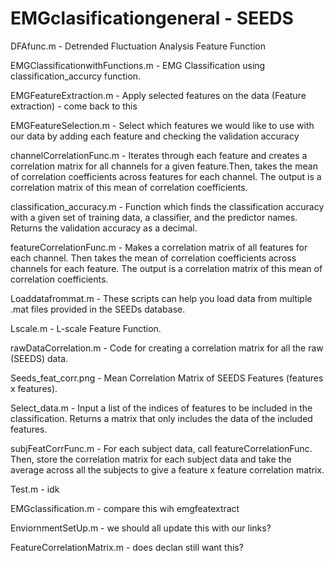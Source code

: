 # EMGclasificationgeneral - SEEDS
DFAfunc.m - Detrended Fluctuation Analysis Feature Function

EMGClassificationwithFunctions.m  - EMG Classification using classification_accurcy function.

EMGFeatureExtraction.m - Apply selected features on the data (Feature extraction) - come back to this

EMGFeatureSelection.m - Select which features we would like to use with our data by adding each feature and checking the validation accuracy

channelCorrelationFunc.m  - Iterates through each feature and creates a correlation matrix for
all channels for a given feature.Then, takes the mean of correlation coefficients across features for each channel. The output is a correlation matrix of this mean of correlation coefficients.

classification_accuracy.m - Function which finds the classification accuracy with a given set of training data, a classifier, and the predictor names. Returns the validation accuracy as a decimal.

featureCorrelationFunc.m -  Makes a correlation matrix of all features for each channel. Then takes the mean of correlation coefficients across channels for each feature. The output is a correlation matrix of this mean of correlation coefficients.

Loaddatafrommat.m - These scripts can help you load data from multiple .mat files provided in the SEEDs database.

Lscale.m - L-scale Feature Function.

rawDataCorrelation.m - Code for creating a correlation matrix for all the raw (SEEDS) data.

Seeds_feat_corr.png  - Mean Correlation Matrix of SEEDS Features (features x features).

Select_data.m -  Input a list of the indices of features to be included in the classification. Returns a matrix that only includes the data of the included features.

subjFeatCorrFunc.m  - For each subject data, call featureCorrelationFunc. Then, store the correlation matrix for each subject data and take the average across all the subjects to give a feature x feature correlation matrix.

Test.m - idk

EMGclassification.m - compare this wih emgfeatextract 

EnviornmentSetUp.m - we should all update this with our links?

FeatureCorrelationMatrix.m - does declan still want this?
